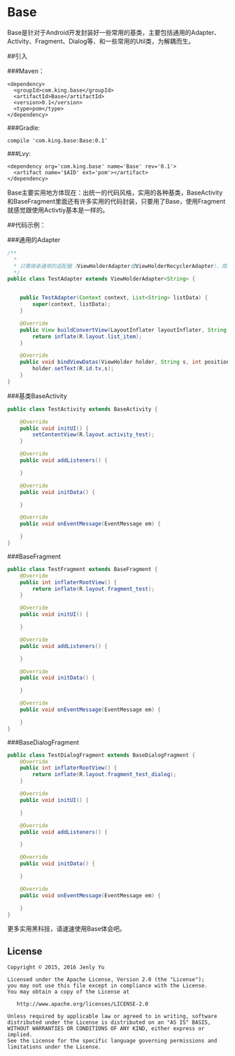 # Base
Base是针对于Android开发封装好一些常用的基类，主要包括通用的Adapter、Activity、Fragment、Dialog等、和一些常用的Util类，为解耦而生。

##引入

###Maven：
```
<dependency>
  <groupId>com.king.base</groupId>
  <artifactId>Base</artifactId>
  <version>0.1</version>
  <type>pom</type>
</dependency>
```
###Gradle:
```
compile 'com.king.base:Base:0.1'
```
###Lvy:
```
<dependency org='com.king.base' name='Base' rev='0.1'>
  <artifact name='$AID' ext='pom'></artifact>
</dependency>
```

Base主要实用地方体现在：出统一的代码风格，实用的各种基类，BaseActivity和BaseFragment里面还有许多实用的代码封装，只要用了Base，使用Fragment就感觉跟使用Activtiy基本是一样的。

##代码示例：

###通用的Adapter
```Java
/**
  * 
  * 只需继承通用的适配器（ViewHolderAdapter或ViewHolderRecyclerAdapter），简单的几句代码，妈妈再也不同担心我写自定义适配器了。
  */
public class TestAdapter extends ViewHolderAdapter<String> {


    public TestAdapter(Context context, List<String> listData) {
        super(context, listData);
    }

    @Override
    public View buildConvertView(LayoutInflater layoutInflater, String s, int position) {
        return inflate(R.layout.list_item);
    }

    @Override
    public void bindViewDatas(ViewHolder holder, String s, int position) {
        holder.setText(R.id.tv,s);
    }
}

```

###基类BaseActivity
```Java
public class TestActivity extends BaseActivity {

    @Override
    public void initUI() {
        setContentView(R.layout.activity_test);
    }

    @Override
    public void addListeners() {

    }

    @Override
    public void initData() {

    }

    @Override
    public void onEventMessage(EventMessage em) {

    }
}
```

###BaseFragment
```Java
public class TestFragment extends BaseFragment {
    @Override
    public int inflaterRootView() {
        return inflate(R.layout.fragment_test);
    }

    @Override
    public void initUI() {

    }

    @Override
    public void addListeners() {

    }

    @Override
    public void initData() {

    }

    @Override
    public void onEventMessage(EventMessage em) {

    }
}
```
###BaseDialogFragment
```Java
public class TestDialogFragment extends BaseDialogFragment {
    @Override
    public int inflaterRootView() {
        return inflate(R.layout.fragment_test_dialog);
    }

    @Override
    public void initUI() {

    }

    @Override
    public void addListeners() {

    }

    @Override
    public void initData() {

    }

    @Override
    public void onEventMessage(EventMessage em) {

    }
}
```

更多实用黑科技，请速速使用Base体会吧。

## License

    Copyright © 2015, 2016 Jenly Yu 

    Licensed under the Apache License, Version 2.0 (the "License");
    you may not use this file except in compliance with the License.
    You may obtain a copy of the License at

       http://www.apache.org/licenses/LICENSE-2.0

    Unless required by applicable law or agreed to in writing, software
    distributed under the License is distributed on an "AS IS" BASIS,
    WITHOUT WARRANTIES OR CONDITIONS OF ANY KIND, either express or implied.
    See the License for the specific language governing permissions and
    limitations under the License.


